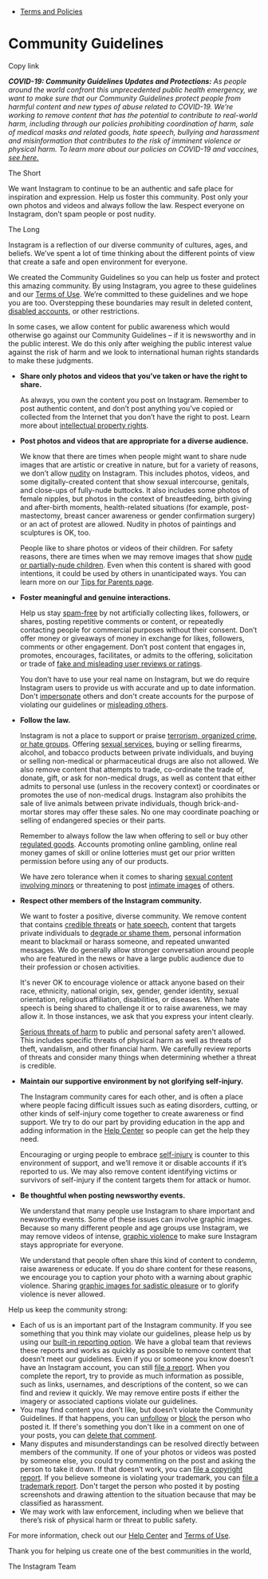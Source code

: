 *   [Terms and Policies](https://help.instagram.com/1417489251945243/?helpref=breadcrumb)

Community Guidelines
====================

Copy link

_**COVID-19: Community Guidelines Updates and Protections:** As people around the world confront this unprecedented public health emergency, we want to make sure that our Community Guidelines protect people from harmful content and new types of abuse related to COVID-19. We’re working to remove content that has the potential to contribute to real-world harm, including through our policies prohibiting coordination of harm, sale of medical masks and related goods, hate speech, bullying and harassment and misinformation that contributes to the risk of imminent violence or physical harm. To learn more about our policies on COVID-19 and vaccines, [see here.](https://help.instagram.com/697825587576762?helpref=faq_content)_

The Short

We want Instagram to continue to be an authentic and safe place for inspiration and expression. Help us foster this community. Post only your own photos and videos and always follow the law. Respect everyone on Instagram, don’t spam people or post nudity.

The Long

Instagram is a reflection of our diverse community of cultures, ages, and beliefs. We’ve spent a lot of time thinking about the different points of view that create a safe and open environment for everyone.

We created the Community Guidelines so you can help us foster and protect this amazing community. By using Instagram, you agree to these guidelines and our [Terms of Use](https://www.instagram.com/legal/terms). We’re committed to these guidelines and we hope you are too. Overstepping these boundaries may result in deleted content, [disabled accounts](https://help.instagram.com/366993040048856?helpref=faq_content), or other restrictions.

In some cases, we allow content for public awareness which would otherwise go against our Community Guidelines – if it is newsworthy and in the public interest. We do this only after weighing the public interest value against the risk of harm and we look to international human rights standards to make these judgments.

*   **Share only photos and videos that you’ve taken or have the right to share.**
    
    As always, you own the content you post on Instagram. Remember to post authentic content, and don’t post anything you’ve copied or collected from the Internet that you don’t have the right to post. Learn more about [intellectual property rights](https://help.instagram.com/126382350847838?helpref=faq_content).
    
*   **Post photos and videos that are appropriate for a diverse audience.**
    
    We know that there are times when people might want to share nude images that are artistic or creative in nature, but for a variety of reasons, we don’t allow [nudity](https://l.instagram.com/?u=https%3A%2F%2Fwww.facebook.com%2Fcommunitystandards%2Fadult_nudity_sexual_activity&e=AT19_m8tp6cmHMI3m3x80yLSESZZxHK2nQ-eCqNYbHAEkW-R3D-XsM3uiyI1uEaNVuaX9bWEcXgsY_w6_TFSkSGUlcGSfnzR8p69iw8Zze3PycCAL5NhobZqxJXqYN3DsYd31YtIkLdX-qhsyAUMzA) on Instagram. This includes photos, videos, and some digitally-created content that show sexual intercourse, genitals, and close-ups of fully-nude buttocks. It also includes some photos of female nipples, but photos in the context of breastfeeding, birth giving and after-birth moments, health-related situations (for example, post-mastectomy, breast cancer awareness or gender confirmation surgery) or an act of protest are allowed. Nudity in photos of paintings and sculptures is OK, too.
    
    People like to share photos or videos of their children. For safety reasons, there are times when we may remove images that show [nude or partially-nude children](https://l.instagram.com/?u=https%3A%2F%2Fwww.facebook.com%2Fcommunitystandards%2Fchild_nudity_sexual_exploitation&e=AT19_m8tp6cmHMI3m3x80yLSESZZxHK2nQ-eCqNYbHAEkW-R3D-XsM3uiyI1uEaNVuaX9bWEcXgsY_w6_TFSkSGUlcGSfnzR8p69iw8Zze3PycCAL5NhobZqxJXqYN3DsYd31YtIkLdX-qhsyAUMzA). Even when this content is shared with good intentions, it could be used by others in unanticipated ways. You can learn more on our [Tips for Parents page](https://help.instagram.com/154475974694511/?helpref=faq_content).
    
*   **Foster meaningful and genuine interactions.**
    
    Help us stay [spam-free](https://l.instagram.com/?u=https%3A%2F%2Fwww.facebook.com%2Fcommunitystandards%2Fspam&e=AT19_m8tp6cmHMI3m3x80yLSESZZxHK2nQ-eCqNYbHAEkW-R3D-XsM3uiyI1uEaNVuaX9bWEcXgsY_w6_TFSkSGUlcGSfnzR8p69iw8Zze3PycCAL5NhobZqxJXqYN3DsYd31YtIkLdX-qhsyAUMzA) by not artificially collecting likes, followers, or shares, posting repetitive comments or content, or repeatedly contacting people for commercial purposes without their consent. Don’t offer money or giveaways of money in exchange for likes, followers, comments or other engagement. Don’t post content that engages in, promotes, encourages, facilitates, or admits to the offering, solicitation or trade of [fake and misleading user reviews or ratings](https://l.instagram.com/?u=https%3A%2F%2Fwww.facebook.com%2Fcommunitystandards%2Ffraud_deception&e=AT19_m8tp6cmHMI3m3x80yLSESZZxHK2nQ-eCqNYbHAEkW-R3D-XsM3uiyI1uEaNVuaX9bWEcXgsY_w6_TFSkSGUlcGSfnzR8p69iw8Zze3PycCAL5NhobZqxJXqYN3DsYd31YtIkLdX-qhsyAUMzA).
    
    You don’t have to use your real name on Instagram, but we do require Instagram users to provide us with accurate and up to date information. Don't [impersonate](https://l.instagram.com/?u=https%3A%2F%2Fwww.facebook.com%2Fcommunitystandards%2Fmisrepresentation&e=AT19_m8tp6cmHMI3m3x80yLSESZZxHK2nQ-eCqNYbHAEkW-R3D-XsM3uiyI1uEaNVuaX9bWEcXgsY_w6_TFSkSGUlcGSfnzR8p69iw8Zze3PycCAL5NhobZqxJXqYN3DsYd31YtIkLdX-qhsyAUMzA) others and don't create accounts for the purpose of violating our guidelines or [misleading others](https://l.instagram.com/?u=https%3A%2F%2Ftransparency.fb.com%2Fpolicies%2Fcommunity-standards%2Finauthentic-behavior%2F&e=AT19_m8tp6cmHMI3m3x80yLSESZZxHK2nQ-eCqNYbHAEkW-R3D-XsM3uiyI1uEaNVuaX9bWEcXgsY_w6_TFSkSGUlcGSfnzR8p69iw8Zze3PycCAL5NhobZqxJXqYN3DsYd31YtIkLdX-qhsyAUMzA).
    
*   **Follow the law.**
    
    Instagram is not a place to support or praise [terrorism, organized crime, or hate groups](https://l.instagram.com/?u=https%3A%2F%2Fwww.facebook.com%2Fcommunitystandards%2Fdangerous_individuals_organizations&e=AT19_m8tp6cmHMI3m3x80yLSESZZxHK2nQ-eCqNYbHAEkW-R3D-XsM3uiyI1uEaNVuaX9bWEcXgsY_w6_TFSkSGUlcGSfnzR8p69iw8Zze3PycCAL5NhobZqxJXqYN3DsYd31YtIkLdX-qhsyAUMzA). Offering [sexual services](https://l.instagram.com/?u=https%3A%2F%2Fwww.facebook.com%2Fcommunitystandards%2Fsexual_solicitation&e=AT19_m8tp6cmHMI3m3x80yLSESZZxHK2nQ-eCqNYbHAEkW-R3D-XsM3uiyI1uEaNVuaX9bWEcXgsY_w6_TFSkSGUlcGSfnzR8p69iw8Zze3PycCAL5NhobZqxJXqYN3DsYd31YtIkLdX-qhsyAUMzA), buying or selling firearms, alcohol, and tobacco products between private individuals, and buying or selling non-medical or pharmaceutical drugs are also not allowed. We also remove content that attempts to trade, co-ordinate the trade of, donate, gift, or ask for non-medical drugs, as well as content that either admits to personal use (unless in the recovery context) or coordinates or promotes the use of non-medical drugs. Instagram also prohibits the sale of live animals between private individuals, though brick-and-mortar stores may offer these sales. No one may coordinate poaching or selling of endangered species or their parts.
    
    Remember to always follow the law when offering to sell or buy other [regulated goods](https://l.instagram.com/?u=https%3A%2F%2Fwww.facebook.com%2Fcommunitystandards%2Fregulated_goods&e=AT19_m8tp6cmHMI3m3x80yLSESZZxHK2nQ-eCqNYbHAEkW-R3D-XsM3uiyI1uEaNVuaX9bWEcXgsY_w6_TFSkSGUlcGSfnzR8p69iw8Zze3PycCAL5NhobZqxJXqYN3DsYd31YtIkLdX-qhsyAUMzA). Accounts promoting online gambling, online real money games of skill or online lotteries must get our prior written permission before using any of our products.
    
    We have zero tolerance when it comes to sharing [sexual content involving minors](https://l.instagram.com/?u=https%3A%2F%2Fwww.facebook.com%2Fcommunitystandards%2Fchild_nudity_sexual_exploitation&e=AT19_m8tp6cmHMI3m3x80yLSESZZxHK2nQ-eCqNYbHAEkW-R3D-XsM3uiyI1uEaNVuaX9bWEcXgsY_w6_TFSkSGUlcGSfnzR8p69iw8Zze3PycCAL5NhobZqxJXqYN3DsYd31YtIkLdX-qhsyAUMzA) or threatening to post [intimate images](https://l.instagram.com/?u=https%3A%2F%2Fwww.facebook.com%2Fcommunitystandards%2Fsexual_exploitation_adults&e=AT19_m8tp6cmHMI3m3x80yLSESZZxHK2nQ-eCqNYbHAEkW-R3D-XsM3uiyI1uEaNVuaX9bWEcXgsY_w6_TFSkSGUlcGSfnzR8p69iw8Zze3PycCAL5NhobZqxJXqYN3DsYd31YtIkLdX-qhsyAUMzA) of others.
    
*   **Respect other members of the Instagram community.**
    
    We want to foster a positive, diverse community. We remove content that contains [credible threats](https://l.instagram.com/?u=https%3A%2F%2Fwww.facebook.com%2Fcommunitystandards%2Fcredible_violence&e=AT19_m8tp6cmHMI3m3x80yLSESZZxHK2nQ-eCqNYbHAEkW-R3D-XsM3uiyI1uEaNVuaX9bWEcXgsY_w6_TFSkSGUlcGSfnzR8p69iw8Zze3PycCAL5NhobZqxJXqYN3DsYd31YtIkLdX-qhsyAUMzA) or [hate speech](https://l.instagram.com/?u=https%3A%2F%2Fwww.facebook.com%2Fcommunitystandards%2Fhate_speech&e=AT19_m8tp6cmHMI3m3x80yLSESZZxHK2nQ-eCqNYbHAEkW-R3D-XsM3uiyI1uEaNVuaX9bWEcXgsY_w6_TFSkSGUlcGSfnzR8p69iw8Zze3PycCAL5NhobZqxJXqYN3DsYd31YtIkLdX-qhsyAUMzA), content that targets private individuals to [degrade or shame them](https://l.instagram.com/?u=https%3A%2F%2Fwww.facebook.com%2Fcommunitystandards%2Fbullying&e=AT19_m8tp6cmHMI3m3x80yLSESZZxHK2nQ-eCqNYbHAEkW-R3D-XsM3uiyI1uEaNVuaX9bWEcXgsY_w6_TFSkSGUlcGSfnzR8p69iw8Zze3PycCAL5NhobZqxJXqYN3DsYd31YtIkLdX-qhsyAUMzA), personal information meant to blackmail or harass someone, and repeated unwanted messages. We do generally allow stronger conversation around people who are featured in the news or have a large public audience due to their profession or chosen activities.
    
    It's never OK to encourage violence or attack anyone based on their race, ethnicity, national origin, sex, gender, gender identity, sexual orientation, religious affiliation, disabilities, or diseases. When hate speech is being shared to challenge it or to raise awareness, we may allow it. In those instances, we ask that you express your intent clearly.
    
    [Serious threats of harm](https://l.instagram.com/?u=https%3A%2F%2Fwww.facebook.com%2Fcommunitystandards%2Fcredible_violence&e=AT19_m8tp6cmHMI3m3x80yLSESZZxHK2nQ-eCqNYbHAEkW-R3D-XsM3uiyI1uEaNVuaX9bWEcXgsY_w6_TFSkSGUlcGSfnzR8p69iw8Zze3PycCAL5NhobZqxJXqYN3DsYd31YtIkLdX-qhsyAUMzA) to public and personal safety aren't allowed. This includes specific threats of physical harm as well as threats of theft, vandalism, and other financial harm. We carefully review reports of threats and consider many things when determining whether a threat is credible.
    
*   **Maintain our supportive environment by not glorifying self-injury.**
    
    The Instagram community cares for each other, and is often a place where people facing difficult issues such as eating disorders, cutting, or other kinds of self-injury come together to create awareness or find support. We try to do our part by providing education in the app and adding information in the [Help Center](https://help.instagram.com/) so people can get the help they need.
    
    Encouraging or urging people to embrace [self-injury](https://l.instagram.com/?u=https%3A%2F%2Fwww.facebook.com%2Fcommunitystandards%2Fsuicide_self_injury_violence&e=AT19_m8tp6cmHMI3m3x80yLSESZZxHK2nQ-eCqNYbHAEkW-R3D-XsM3uiyI1uEaNVuaX9bWEcXgsY_w6_TFSkSGUlcGSfnzR8p69iw8Zze3PycCAL5NhobZqxJXqYN3DsYd31YtIkLdX-qhsyAUMzA) is counter to this environment of support, and we’ll remove it or disable accounts if it’s reported to us. We may also remove content identifying victims or survivors of self-injury if the content targets them for attack or humor.
    
*   **Be thoughtful when posting newsworthy events.**
    
    We understand that many people use Instagram to share important and newsworthy events. Some of these issues can involve graphic images. Because so many different people and age groups use Instagram, we may remove videos of intense, [graphic violence](https://l.instagram.com/?u=https%3A%2F%2Fwww.facebook.com%2Fcommunitystandards%2Fgraphic_violence&e=AT19_m8tp6cmHMI3m3x80yLSESZZxHK2nQ-eCqNYbHAEkW-R3D-XsM3uiyI1uEaNVuaX9bWEcXgsY_w6_TFSkSGUlcGSfnzR8p69iw8Zze3PycCAL5NhobZqxJXqYN3DsYd31YtIkLdX-qhsyAUMzA) to make sure Instagram stays appropriate for everyone.
    
    We understand that people often share this kind of content to condemn, raise awareness or educate. If you do share content for these reasons, we encourage you to caption your photo with a warning about graphic violence. Sharing [graphic images for sadistic pleasure](https://l.instagram.com/?u=https%3A%2F%2Fwww.facebook.com%2Fcommunitystandards%2Fcruel_insensitive&e=AT19_m8tp6cmHMI3m3x80yLSESZZxHK2nQ-eCqNYbHAEkW-R3D-XsM3uiyI1uEaNVuaX9bWEcXgsY_w6_TFSkSGUlcGSfnzR8p69iw8Zze3PycCAL5NhobZqxJXqYN3DsYd31YtIkLdX-qhsyAUMzA) or to glorify violence is never allowed.
    

Help us keep the community strong:

*   Each of us is an important part of the Instagram community. If you see something that you think may violate our guidelines, please help us by using our [built-in reporting option](https://help.instagram.com/165828726894770?helpref=faq_content). We have a global team that reviews these reports and works as quickly as possible to remove content that doesn’t meet our guidelines. Even if you or someone you know doesn’t have an Instagram account, you can still [file a report](https://help.instagram.com/contact/383679321740945). When you complete the report, try to provide as much information as possible, such as links, usernames, and descriptions of the content, so we can find and review it quickly. We may remove entire posts if either the imagery or associated captions violate our guidelines.
*   You may find content you don’t like, but doesn’t violate the Community Guidelines. If that happens, you can [unfollow](https://help.instagram.com/286340048138725?helpref=faq_content) or [block](https://help.instagram.com/426700567389543/?helpref=faq_content) the person who posted it. If there's something you don't like in a comment on one of your posts, you can [delete that comment](https://help.instagram.com/289098941190483?helpref=faq_content).
*   Many disputes and misunderstandings can be resolved directly between members of the community. If one of your photos or videos was posted by someone else, you could try commenting on the post and asking the person to take it down. If that doesn’t work, you can [file a copyright report](https://help.instagram.com/126382350847838?helpref=faq_content). If you believe someone is violating your trademark, you can [file a trademark report](https://help.instagram.com/222826637847963?helpref=faq_content). Don't target the person who posted it by posting screenshots and drawing attention to the situation because that may be classified as harassment.
*   We may work with law enforcement, including when we believe that there’s risk of physical harm or threat to public safety.

For more information, check out our [Help Center](https://help.instagram.com/) and [Terms of Use](https://l.instagram.com/?u=http%3A%2F%2Finstagram.com%2Flegal%2Fterms%2F%23&e=AT19_m8tp6cmHMI3m3x80yLSESZZxHK2nQ-eCqNYbHAEkW-R3D-XsM3uiyI1uEaNVuaX9bWEcXgsY_w6_TFSkSGUlcGSfnzR8p69iw8Zze3PycCAL5NhobZqxJXqYN3DsYd31YtIkLdX-qhsyAUMzA).

Thank you for helping us create one of the best communities in the world,

The Instagram Team